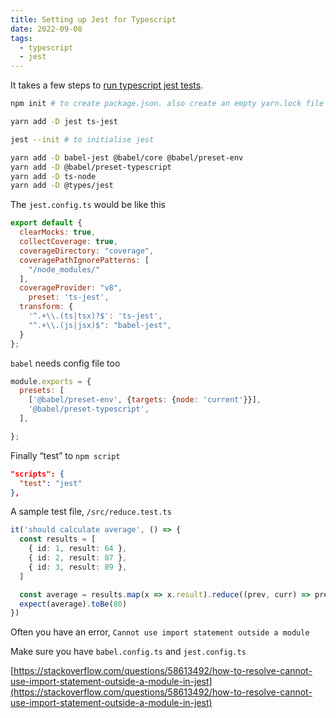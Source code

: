 ```yaml
---
title: Setting up Jest for Typescript
date: 2022-09-08
tags:
  - typescript
  - jest
---
```


It takes a few steps to [run typescript jest tests](https://jestjs.io/docs/getting-started#using-typescript).

```bash
npm init # to create package.json. also create an empty yarn.lock file

yarn add -D jest ts-jest

jest --init # to initialise jest

yarn add -D babel-jest @babel/core @babel/preset-env
yarn add -D @babel/preset-typescript
yarn add -D ts-node
yarn add -D @types/jest
```

The `jest.config.ts` would be like this

```javascript
export default {
  clearMocks: true,
  collectCoverage: true,
  coverageDirectory: "coverage",
  coveragePathIgnorePatterns: [
    "/node_modules/"
  ],
  coverageProvider: "v8",
	preset: 'ts-jest',
  transform: {
    '^.+\\.(ts|tsx)?$': 'ts-jest',
    "^.+\\.(js|jsx)$": "babel-jest",
  }
};
```

`babel` needs config file too

```javascript
module.exports = {
  presets: [
    ['@babel/preset-env', {targets: {node: 'current'}}],
    '@babel/preset-typescript',
  ],

};
```

Finally “test” to `npm script`

```json
"scripts": {
  "test": "jest"
},
```


A sample test file, `/src/reduce.test.ts`

```typescript
it('should calculate average', () => {
  const results = [
    { id: 1, result: 64 },
    { id: 2, result: 87 },
    { id: 3, result: 89 },
  ]

  const average = results.map(x => x.result).reduce((prev, curr) => prev + curr, 0) / results.length
  expect(average).toBe(80)
})
```

Often you have an error, `Cannot use import statement outside a module`

Make sure you have `babel.config.ts` and `jest.config.ts`

[https://stackoverflow.com/questions/58613492/how-to-resolve-cannot-use-import-statement-outside-a-module-in-jest](https://stackoverflow.com/questions/58613492/how-to-resolve-cannot-use-import-statement-outside-a-module-in-jest)


